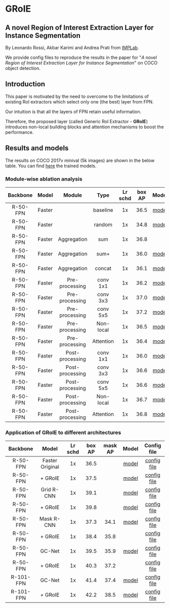 # GRoIE

## A novel Region of Interest Extraction Layer for Instance Segmentation

By Leonardo Rossi, Akbar Karimi and Andrea Prati from
[IMPLab](http://implab.ce.unipr.it/).

We provide config files to reproduce the results in the paper for
"*A novel Region of Interest Extraction Layer for Instance Segmentation*"
on COCO object detection.

## Introduction

This paper is motivated by the need to overcome to the limitations of existing
RoI extractors which select only one (the best) layer from FPN.

Our intuition is that all the layers of FPN retain useful information.

Therefore, the proposed layer (called Generic RoI Extractor - **GRoIE**)
introduces non-local building blocks and attention mechanisms to boost the
performance.

## Results and models

The results on COCO 2017v minival (5k images) are shown in the below table.
You can find
[here](https://drive.google.com/drive/folders/19ssstbq_h0Z1cgxHmJYFO8s1arf3QJbT)
the trained models.

### Module-wise ablation analysis

| Backbone  | Model  | Module          | Type      | Lr schd | box AP | Model                                                                       | Config file                                     |
| :-------: | :----: | :-------------: | :-------: | :-----: | :----: | :-------------------------------------------------------------------------: | :---------------------------------------------: |
| R-50-FPN  | Faster |                 | baseline  |   1x    |  36.5  | [model](https://drive.google.com/open?id=1HEt58kSrTrvgSKT_wObii1kg4NTTZLN_) | [config file](./faster_rcnn_r50_fpn_1x-orig.py) |
| R-50-FPN  | Faster |                 | random    |   1x    |  34.8  | [model](https://drive.google.com/open?id=1LepNXzIu7BMjKInOtvJMwpuZGApLz3Bn) | [config file](./faster_rcnn_r50_fpn_1x-v1.py)   |
| R-50-FPN  | Faster | Aggregation     | sum       |   1x    |  36.8  |                                                                             | [config file](./faster_rcnn_r50_fpn_1x-v2.py)   |
| R-50-FPN  | Faster | Aggregation     | sum+      |   1x    |  36.0  | [model](https://drive.google.com/open?id=1RCQriewvFHvvtUJlKuGURUYECSiFOqL0) | [config file](./faster_rcnn_r50_fpn_1x-v3.py)   |
| R-50-FPN  | Faster | Aggregation     | concat    |   1x    |  36.1  | [model](https://drive.google.com/open?id=1icrvxPIYQgxTnSSEKAXFYvWcTc48ZSKo) | [config file](./faster_rcnn_r50_fpn_1x-v4.py)   |
| R-50-FPN  | Faster | Pre-processing  | conv 1x1  |   1x    |  36.2  | [model](https://drive.google.com/open?id=1XLXNJoPHuZIQLVyzmmx_6boBs8Fq4PkT) | [config file](./faster_rcnn_r50_fpn_1x-v5.py)   |
| R-50-FPN  | Faster | Pre-processing  | conv 3x3  |   1x    |  37.0  | [model](https://drive.google.com/open?id=1ZPzXkHD6bRjB4PHnbhUef42qGM9PYN_2) | [config file](./faster_rcnn_r50_fpn_1x-v6.py)   |
| R-50-FPN  | Faster | Pre-processing  | conv 5x5  |   1x    |  37.2  | [model](https://drive.google.com/open?id=1BvJSOZRD53pC6EuBTGlP02FWqI4XuZAQ) | [config file](./faster_rcnn_r50_fpn_1x-v7.py)   |
| R-50-FPN  | Faster | Pre-processing  | Non-local |   1x    |  36.5  | [model](https://drive.google.com/open?id=10xGIodxVSYLZAN1tsbaMcxnJuC2D5Ofp) | [config file](./faster_rcnn_r50_fpn_1x-v8.py)   |
| R-50-FPN  | Faster | Pre-processing  | Attention |   1x    |  36.4  | [model](https://drive.google.com/open?id=1gIvVU7xBzCnWPtzQZeZj5wTG7nCpBBP-) | [config file](./faster_rcnn_r50_fpn_1x-v9.py)   |
| R-50-FPN  | Faster | Post-processing | conv 1x1  |   1x    |  36.0  | [model](https://drive.google.com/open?id=1fys66CMdgcL5hdDJS-Z4UALj4s-X0CMM) | [config file](./faster_rcnn_r50_fpn_1x-v10.py)  |
| R-50-FPN  | Faster | Post-processing | conv 3x3  |   1x    |  36.6  | [model](https://drive.google.com/open?id=1Y55IZMlpCUejQ0nkT5j8qpIViLVTU8cj) | [config file](./faster_rcnn_r50_fpn_1x-v11.py)  |
| R-50-FPN  | Faster | Post-processing | conv 5x5  |   1x    |  36.6  | [model](https://drive.google.com/open?id=1acYY0pjwNG_dWkiEpXPrwmk2eWNFo489) | [config file](./faster_rcnn_r50_fpn_1x-v12.py)  |
| R-50-FPN  | Faster | Post-processing | Non-local |   1x    |  36.7  | [model](https://drive.google.com/open?id=1sU0BayjZdvznJSTl8UkDSwH8iMGszEq6) | [config file](./faster_rcnn_r50_fpn_1x-v13.py)  |
| R-50-FPN  | Faster | Post-processing | Attention |   1x    |  36.8  | [model](https://drive.google.com/open?id=1bV8K9Exp09wvOXapjCmEXuKicnaeUFPS) | [config file](./faster_rcnn_r50_fpn_1x-v14.py)  |

### Application of GRoIE to different architectures

| Backbone  | Model            | Lr schd | box AP | mask AP | Model                                                                       | Config file                                                         |
| :-------: | :--------------: | :-----: | :----: | :-----: | :-------------------------------------------------------------------------: | :-----------------------------------------------------------------: |
| R-50-FPN  | Faster Original  |   1x    |  36.5  |         | [model](https://drive.google.com/open?id=1HEt58kSrTrvgSKT_wObii1kg4NTTZLN_) | [config file](./faster_rcnn_r50_fpn_1x-orig.py)                     |
| R-50-FPN  | + GRoIE          |   1x    |  37.5  |         | [model](https://drive.google.com/open?id=1wdeStvVupS9dzz5643ctimBNuSfDx2GK) | [config file](./faster_rcnn_r50_fpn_1x-groie.py)                    |
| R-50-FPN  | Grid R-CNN       |   1x    |  39.1  |         | [model](https://drive.google.com/open?id=1JG7legc2_oomIg_1pGGPjB7JtpUcVmtz) | [config file](./grid_rcnn_gn_head_r50_fpn_1x-orig.py)               |
| R-50-FPN  | + GRoIE          |   1x    |  39.8  |         | [model](https://drive.google.com/open?id=1aMZwFx80pAPWIPw6hfh0dHrNEOauLE6i) | [config file](./grid_rcnn_gn_head_r50_fpn_1x-groie.py)              |
| R-50-FPN  | Mask R-CNN       |   1x    |  37.3  |  34.1   | [model](https://drive.google.com/open?id=1z5XgXOtZQpDcMKNE_87YHRQc-guCo7v7) | [config file](./mask_rcnn_r50_fpn_1x-orig.py)                       |
| R-50-FPN  | + GRoIE          |   1x    |  38.4  |  35.8   |                                                                             | [config file](./mask_rcnn_r50_fpn_1x-groie.py)                      |
| R-50-FPN  | GC-Net           |   1x    |  39.5  |  35.9   | [model](https://drive.google.com/open?id=1C3rgU9960ooflBBYv4O9bOMrmkWWWvsr) | [config file](./mask_rcnn_r4_gcb_c3-c5_r50_fpn_syncbn_1x-orig.py)   |
| R-50-FPN  | + GRoIE          |   1x    |  40.3  |  37.2   |                                                                             | [config file](./mask_rcnn_r4_gcb_c3-c5_r50_fpn_syncbn_1x-groie.py)  |
| R-101-FPN | GC-Net           |   1x    |  41.4  |  37.4   | [model](https://drive.google.com/open?id=16aL2Nrpnntkbo5R9-wnwTd3OQ3v_HQ0x) | [config file](./mask_rcnn_r4_gcb_c3-c5_r101_fpn_syncbn_1x-orig.py)  |
| R-101-FPN | + GRoIE          |   1x    |  42.2  |  38.5   | [model](https://drive.google.com/open?id=1XeFwFYjkZXWsMaLLZO6bC3jt31cdi4Kq) | [config file](./mask_rcnn_r4_gcb_c3-c5_r101_fpn_syncbn_1x-groie.py) |
